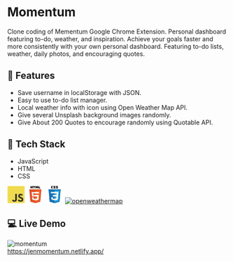 # Momentum
Clone coding of Mementum Google Chrome Extension.
Personal dashboard featuring to-do, weather, and inspiration.
Achieve your goals faster and more consistently with your own personal dashboard. Featuring to-do lists, weather, daily photos, and encouraging quotes. <br>

## 🌱 Features 
- Save username in localStorage with JSON.
- Easy to use to-do list manager.
- Local weather info with icon using Open Weather Map API.
- Give several Unsplash background images randomly.
- Give About 200 Quotes to encourage randomly using Quotable API. 

## 📌 Tech Stack
- JavaScript
- HTML
- CSS

<img src="https://raw.githubusercontent.com/devicons/devicon/master/icons/javascript/javascript-original.svg" alt="javascript" width="40" height="40"/> <img src="https://raw.githubusercontent.com/devicons/devicon/master/icons/html5/html5-original-wordmark.svg" alt="html5" width="40" height="40"/> <a href="https://www.w3schools.com/css/" target="_blank" rel="noreferrer"> <img src="https://raw.githubusercontent.com/devicons/devicon/master/icons/css3/css3-original-wordmark.svg" alt="css3" width="40" height="40"/></a> <a href="https://developer.mozilla.org/en-US/docs/Web/JavaScript" target="_blank" rel="noreferrer"> <img src="https://upload.wikimedia.org/wikipedia/commons/thumb/f/f6/OpenWeather-Logo.jpg/384px-OpenWeather-Logo.jpg" alt="openweathermap" width="auto" height="40"/></a> 


## :computer: Live Demo
![momentum](https://user-images.githubusercontent.com/97131199/167239249-176f0ebf-569e-41f7-a84a-fb1ddde2edfb.gif)<br>
  https://jenmomentum.netlify.app/

